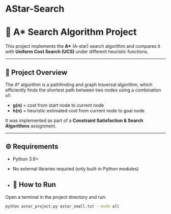 # AStar-Search
# 🌟 A* Search Algorithm Project

This project implements the **A\*** (A-star) search algorithm and compares it with **Uniform Cost Search (UCS)** under different heuristic functions.

---

## 🧠 Project Overview

The A* algorithm is a pathfinding and graph traversal algorithm, which efficiently finds the shortest path between two nodes using a combination of:
- **g(n)** = cost from start node to current node  
- **h(n)** = heuristic estimated cost from current node to goal node

It was implemented as part of a **Constraint Satisfaction & Search Algorithms** assignment.

---

## ⚙️ Requirements

- Python 3.8+
- No external libraries required (only built-in Python modules)

- ## 🚀 How to Run

Open a terminal in the project directory and run:

```bash
python astar_project.py astar_small.txt --mode all
